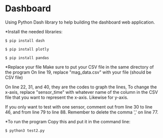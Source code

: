 # Dashboard

Using Python Dash library to help building the dashboard web application.


*Install the needed libraries:
```
$ pip install dash
```
```
$ pip install plotly
```
```
$ pip install pandas
```

*Replace your file
Make sure to put your CSV file in the same directory of the program
On line 19, replace "mag_data.csv" with your file (should be CSV file)

On line 22, 31, and 40, they are the codes to graph the lines,
To change the x-axis, replace "sensor_time" with whatever name of the column in the CSV file that you want to represent the x-axis. Likewise for y-axis.

If you only want to test with one sensor, comment out from line 30 to line 46, and from line 79 to line 88. Remember to delete the comma ',' on line 77.



*To run the program
Copy this and put it in the command line:
```
$ python3 test2.py
```
